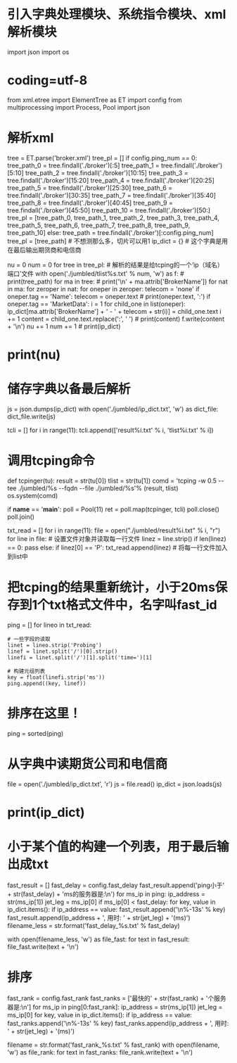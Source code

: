 # 引入字典处理模块、系统指令模块、xml解析模块
import json
import os
# coding=utf-8
from xml.etree import ElementTree as ET
import config
from multiprocessing import Process, Pool
import json

# 解析xml
tree = ET.parse('broker.xml')
tree_pl = []
if config.ping_num == 0:
    tree_path_0 = tree.findall('./broker')[:5]
    tree_path_1 = tree.findall('./broker')[5:10]
    tree_path_2 = tree.findall('./broker')[10:15]
    tree_path_3 = tree.findall('./broker')[15:20]
    tree_path_4 = tree.findall('./broker')[20:25]
    tree_path_5 = tree.findall('./broker')[25:30]
    tree_path_6 = tree.findall('./broker')[30:35]
    tree_path_7 = tree.findall('./broker')[35:40]
    tree_path_8 = tree.findall('./broker')[40:45]
    tree_path_9 = tree.findall('./broker')[45:50]
    tree_path_10 = tree.findall('./broker')[50:]
    tree_pl = [tree_path_0,
               tree_path_1,
               tree_path_2,
               tree_path_3,
               tree_path_4,
               tree_path_5,
               tree_path_6,
               tree_path_7,
               tree_path_8,
               tree_path_9,
               tree_path_10]
else:
    tree_path = tree.findall('./broker')[:config.ping_num]
    tree_pl = [tree_path]
    # 不想测那么多，切片可以用1
ip_dict = {}    # 这个字典是用在最后输出期货商和电信商


nu = 0
num = 0
for tree in tree_pl:
    # 解析的结果是给tcping的一个‘ip（域名） 端口’文件
    with open('./jumbled/tlist%s.txt' % num, 'w') as f:
        # print(tree_path)
        for ma in tree:
            # print('\n' + ma.attrib['BrokerName'])
            for nat in ma:
                for zeroper in nat:
                    for oneper in zeroper:
                        telecom = 'none'
                        if oneper.tag == 'Name':
                            telecom = oneper.text
                            # print(oneper.text, ':')
                        if oneper.tag == 'MarketData':
                            i = 1
                            for child_one in list(oneper):
                                ip_dict[ma.attrib['BrokerName'] + ' - ' + telecom + str(i)] = child_one.text
                                i += 1
                                content = child_one.text.replace(':', ' ')
                                # print(content)
                                f.write(content + '\n')
                                nu += 1
    num += 1
    # print(ip_dict)
# print(nu)


# 储存字典以备最后解析
js = json.dumps(ip_dict)
with open('./jumbled/ip_dict.txt', 'w') as dict_file:
    dict_file.write(js)

tcli = []
for i in range(11):
    tcli.append(['result%i.txt' % i, 'tlist%i.txt' % i])


# 调用tcping命令
def tcpinger(tu):
    result = str(tu[0])
    tlist = str(tu[1])
    comd = 'tcping -w 0.5 --tee ./jumbled/%s --fqdn --file ./jumbled/%s'% (result, tlist)
    os.system(comd)


if __name__ == '__main__':
    poll = Pool(11)
    ret = poll.map(tcpinger, tcli)
    poll.close()
    poll.join()


txt_read = []
for i in range(11):
    file = open("./jumbled/result%i.txt" % i, "r")
    for line in file:  # 设置文件对象并读取每一行文件
        linez = line.strip()
        if len(linez) == 0:
            pass
        else:
            if linez[0] == 'P':
                txt_read.append(linez)  # 将每一行文件加入到list中


# 把tcping的结果重新统计，小于20ms保存到1个txt格式文件中，名字叫fast_id
ping = []
for lineo in txt_read:

    # 一些字段的读取
    linet = lineo.strip('Probing')
    linef = linet.split('/')[0].strip()
    linefi = linet.split('/')[1].split('time=')[1]

    # 构建元组列表
    key = float(linefi.strip('ms'))
    ping.append((key, linef))

# 排序在这里！
ping = sorted(ping)

# 从字典中读期货公司和电信商
file = open('./jumbled/ip_dict.txt', 'r')
js = file.read()
ip_dict = json.loads(js)
# print(ip_dict)

# 小于某个值的构建一个列表，用于最后输出成txt
fast_result = []
fast_delay = config.fast_delay
fast_result.append('ping小于' + str(fast_delay) + 'ms的服务器是:\n')
for ms_ip in ping:
    ip_address = str(ms_ip[1])
    jet_leg = ms_ip[0]
    if ms_ip[0] < fast_delay:
        for key, value in ip_dict.items():
            if ip_address == value:
                fast_result.append('\n%-13s' % key)
        fast_result.append(ip_address + ', 用时: ' + str(jet_leg) + '(ms)')
filename_less = str.format('fast_delay_%s.txt' % fast_delay)

with open(filename_less, 'w') as file_fast:
    for text in fast_result:
        file_fast.write(text + '\n')

# 排序
fast_rank = config.fast_rank
fast_ranks = ['最快的' + str(fast_rank) + '个服务器是:\n']
for ms_ip in ping[0:fast_rank]:
    ip_address = str(ms_ip[1])
    jet_leg = ms_ip[0]
    for key, value in ip_dict.items():
        if ip_address == value:
            fast_ranks.append('\n%-13s' % key)
    fast_ranks.append(ip_address + ', 用时: ' + str(jet_leg) + '(ms)')

filename = str.format('fast_rank_%s.txt' % fast_rank)
with open(filename, 'w') as file_rank:
    for text in fast_ranks:
        file_rank.write(text + '\n')
